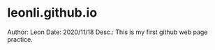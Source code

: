# leonli.github.io

Author: Leon
Date: 2020/11/18
Desc.: This is my first github web page practice.
